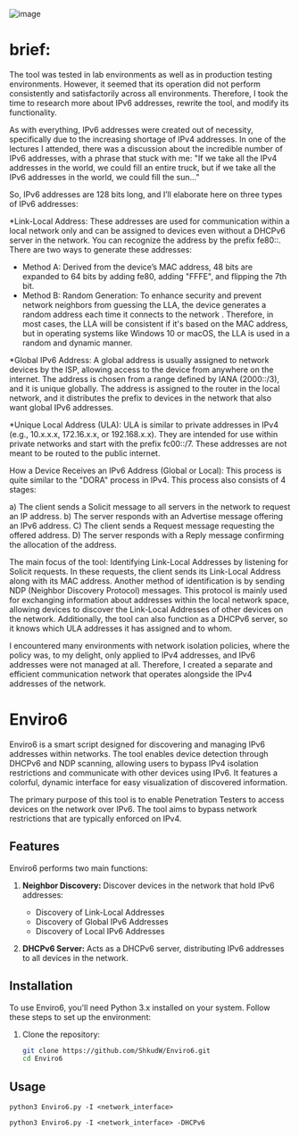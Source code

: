 ![image](https://github.com/user-attachments/assets/fe18cfca-b39b-43dc-a1e7-c9b74d51ea40)

# brief:

The tool was tested in lab environments as well as in production testing environments. 
However, it seemed that its operation did not perform consistently and satisfactorily across all environments. Therefore, I took the time to research more about IPv6 addresses, rewrite the tool, and modify its functionality. 


As with everything, IPv6 addresses were created out of necessity, specifically due to the increasing shortage of IPv4 addresses. In one of the lectures I attended, there was a discussion about the incredible number of IPv6 addresses, with a phrase that stuck with me:
"If we take all the IPv4 addresses in the world, we could fill an entire truck, but if we take all the IPv6 addresses in the world, we could fill the sun..."

So, IPv6 addresses are 128 bits long, and I’ll elaborate here on three types of IPv6 addresses:

*Link-Local Address:
These addresses are used for communication within a local network only and can be assigned to devices even without a DHCPv6 server in the network. You can recognize the address by the prefix fe80::. There are two ways to generate these addresses:

 - Method A: Derived from the device’s MAC address, 48 bits are expanded to 64 bits by adding fe80, adding "FFFE", and flipping the 7th bit.
 - Method B: Random Generation: To enhance security and prevent network neighbors from guessing the LLA, the device generates a random address each time it connects to the network
.
Therefore, in most cases, the LLA will be consistent if it's based on the MAC address, but in operating systems like Windows 10 or macOS, the LLA is used in a random and dynamic manner.

*Global IPv6 Address:
A global address is usually assigned to network devices by the ISP, allowing access to the device from anywhere on the internet. The address is chosen from a range defined by IANA (2000::/3), and it is unique globally. The address is assigned to the router in the local network, and it distributes the prefix to devices in the network that also want global IPv6 addresses.

*Unique Local Address (ULA):
ULA is similar to private addresses in IPv4 (e.g., 10.x.x.x, 172.16.x.x, or 192.168.x.x). They are intended for use within private networks and start with the prefix fc00::/7. These addresses are not meant to be routed to the public internet.

How a Device Receives an IPv6 Address (Global or Local):
This process is quite similar to the "DORA" process in IPv4. This process also consists of 4 stages:

a) The client sends a Solicit message to all servers in the network to request an IP address.
b) The server responds with an Advertise message offering an IPv6 address.
C) The client sends a Request message requesting the offered address.
D) The server responds with a Reply message confirming the allocation of the address.


The main focus of the tool:
Identifying Link-Local Addresses by listening for Solicit requests. 
In these requests, the client sends its Link-Local Address along with its MAC address.
Another method of identification is by sending NDP (Neighbor Discovery Protocol) messages. 
This protocol is mainly used for exchanging information about addresses within the local network space, allowing devices to discover the Link-Local Addresses of other devices on the network.
Additionally, the tool can also function as a DHCPv6 server, so it knows which ULA addresses it has assigned and to whom.

I encountered many environments with network isolation policies, where the policy was, to my delight, only applied to IPv4 addresses, and IPv6 addresses were not managed at all. Therefore, I created a separate and efficient communication network that operates alongside the IPv4 addresses of the network.


# Enviro6

Enviro6 is a smart script designed for discovering and managing IPv6 addresses within networks. The tool enables device detection through DHCPv6 and NDP scanning, allowing users to bypass IPv4 isolation restrictions and communicate with other devices using IPv6. It features a colorful, dynamic interface for easy visualization of discovered information.

The primary purpose of this tool is to enable Penetration Testers to access devices on the network over IPv6. The tool aims to bypass network restrictions that are typically enforced on IPv4.

## Features

Enviro6 performs two main functions:

1. **Neighbor Discovery:** Discover devices in the network that hold IPv6 addresses:
   - Discovery of Link-Local Addresses
   - Discovery of Global IPv6 Addresses
   - Discovery of Local IPv6 Addresses

2. **DHCPv6 Server:** Acts as a DHCPv6 server, distributing IPv6 addresses to all devices in the network.


## Installation

To use Enviro6, you'll need Python 3.x installed on your system. Follow these steps to set up the environment:

1. Clone the repository:

   ```bash
   git clone https://github.com/ShkudW/Enviro6.git
   cd Enviro6

## Usage
```
python3 Enviro6.py -I <network_interface> 
```

```
python3 Enviro6.py -I <network_interface> -DHCPv6
```

